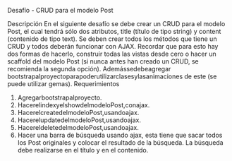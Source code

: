 Desafío - CRUD para el modelo Post

Descripción
En el siguiente desafío se debe crear un CRUD para el modelo Post, el cual tendrá sólo dos atributos, title (título de tipo string) y content (contenido de tipo text). Se deben crear todos los métodos que tiene un CRUD y todos deberán funcionar con AJAX. Recordar que para esto hay dos formas de hacerlo, construir todas las vistas desde cero o hacer un scaffold del modelo Post (si nunca antes han creado un CRUD, se recomienda la segunda opción).
Ademássedebeagregar bootstrapalproyectoparapoderutilizarclasesylasanimaciones de este (se puede utilizar gemas).
Requerimientos
1. Agregarbootstrapalproyecto.
2. HacerelindexyelshowdelmodeloPost,conajax.
3. HacerelcreatedelmodeloPost,usandoajax.
4. HacerelupdatedelmodeloPost,usandoajax.
5. HacereldeletedelmodeloPost,usandoajax.
6. Hacer una barra de búsqueda usando ajax, esta tiene que sacar todos los Post originales y colocar el resultado de la búsqueda. La búsqueda debe realizarse en el título y en el contenido.
